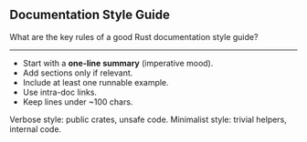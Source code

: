 ## Documentation Style Guide

What are the key rules of a good Rust documentation style guide?

---

* Start with a **one-line summary** (imperative mood).
* Add sections only if relevant.
* Include at least one runnable example.
* Use intra-doc links.
* Keep lines under ~100 chars.

Verbose style: public crates, unsafe code.
Minimalist style: trivial helpers, internal code.

